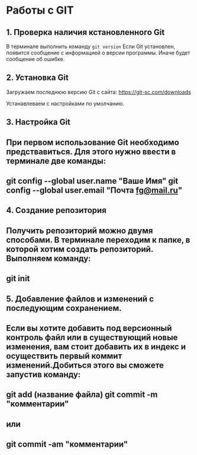 # Работы с GIT
## 1. Проверка наличия кстановленного Git
В терминале выполнить команду `git version`
Если Git установлен, появится сообщение с информацией о версии программы. Иначе будет сообщение об ошибке.

## 2. Установка Git
Загружаем последнюю версию Git с сайта:
https://git-sc.com/downloads

Устанавлеваем с настройками по умолчанию.

## 3. Настройка Git
При первом использование Git необходимо предствавиться. Для этого нужно ввести в терминале две команды:
---
git config --global user.name "Ваше Имя"
git config --global user.email "Почта fg@mail.ru"
---

## 4. Создание репозитория
Получить репозиторий можно двумя способами.
В терминале переходим к папке, в которой хотим создать репозиторий. Выполняем команду:
---
git init
---

## 5. Добавление файлов и изменений с последующим сохранением.
Если вы хотите добавить под версионный контроль файл или в существующий новые изменения, вам стоит добавить их в индекс и осуществить первый коммит изменений.Добиться этого вы сможете запустив команду:
---
git add (название файла)
git commit -m "комментарии"
---
или
---
git commit -am "комментарии"
---


